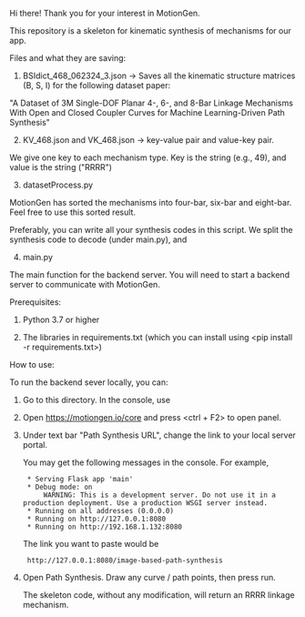 Hi there! Thank you for your interest in MotionGen. 

This repository is a skeleton for kinematic synthesis of mechanisms for our app. 

Files and what they are saving: 

1. BSIdict_468_062324_3.json -> Saves all the kinematic structure matrices (B, S, I) for the following dataset paper: 

"A Dataset of 3M Single-DOF Planar 4-, 6-, and 8-Bar Linkage Mechanisms With Open and Closed Coupler Curves for Machine Learning-Driven Path Synthesis"

2. KV_468.json and VK_468.json -> key-value pair and value-key pair. 

We give one key to each mechanism type. Key is the string (e.g., 49), and value is the string ("RRRR")

3. datasetProcess.py 

MotionGen has sorted the mechanisms into four-bar, six-bar and eight-bar. Feel free to use this sorted result.  

Preferably, you can write all your synthesis codes in this script. We split the synthesis code to decode (under main.py), and 

4. main.py 

The main function for the backend server. You will need to start a backend server to communicate with MotionGen. 


Prerequisites: 

1. Python 3.7 or higher 

2. The libraries in requirements.txt (which you can install using <pip install -r requirements.txt>)


How to use: 

To run the backend sever locally, you can: 

1. Go to this directory. In the console, use <python main.py>

2. Open https://motiongen.io/core and press <ctrl + F2> to open panel. 

3. Under text bar "Path Synthesis URL", change the link to your local server portal. 

    You may get the following messages in the console. For example, 

        * Serving Flask app 'main'
        * Debug mode: on
            WARNING: This is a development server. Do not use it in a production deployment. Use a production WSGI server instead.
        * Running on all addresses (0.0.0.0)
        * Running on http://127.0.0.1:8080
        * Running on http://192.168.1.132:8080

    The link you want to paste would be 

        http://127.0.0.1:8080/image-based-path-synthesis

4. Open Path Synthesis. Draw any curve / path points, then press run. 

    The skeleton code, without any modification, will return an RRRR linkage mechanism. 


